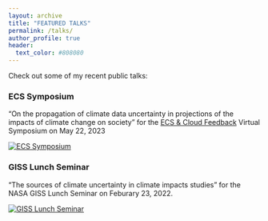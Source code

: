 ```yaml
---
layout: archive
title: "FEATURED TALKS"
permalink: /talks/
author_profile: true
header:
  text_color: #808080
---
```


Check out some of my recent public talks: 

### ECS Symposium
“On the propagation of climate data uncertainty in projections of the impacts of climate change on society” for the [ECS & Cloud Feedback](https://sites.google.com/tamu.edu/ecs-symposium/home) Virtual Symposium on May 22, 2023

[![ECS Symposium](https://img.youtube.com/vi/pGWp0757Edc/default.jpg)](https://youtu.be/pGWp0757Edc)

### GISS Lunch Seminar
“The sources of climate uncertainty in climate impacts studies” for the NASA GISS Lunch Seminar on Feburary 23, 2022. 

[![GISS Lunch Seminar](https://img.youtube.com/vi/Yj9ppUDQzuk/default.jpg)](https://youtu.be/Yj9ppUDQzuk)
